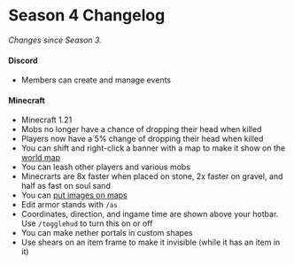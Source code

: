 # Season 4 Changelog

*Changes since Season 3.*

#### Discord
- Members can create and manage events

#### Minecraft
- Minecraft 1.21
- Mobs no longer have a chance of dropping their head when killed
- Players now have a 5% change of dropping their head when killed
- You can shift and right-click a banner with a map to make it show on the [world map](https://realm.krafterdev.xyz)
- You can leash other players and various mobs
- Minecrarts are 8x faster when placed on stone, 2x faster on gravel, and half as fast on soul sand
- You can [put images on maps](/kraftersrealm/imageframe)
- Edit armor stands with `/as`
- Coordinates, direction, and ingame time are shown above your hotbar. Use `/togglehud` to turn this on or off
- You can make nether portals in custom shapes
- Use shears on an item frame to make it invisible (while it has an item in it)
